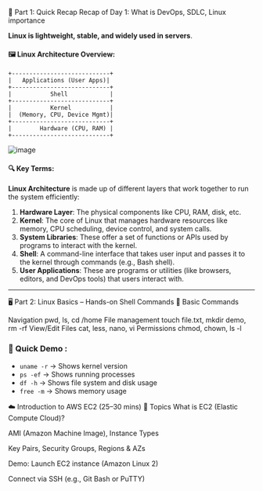🧩 Part 1: Quick Recap 
Recap of Day 1: What is DevOps, SDLC, Linux importance

**Linux is lightweight, stable, and widely used in servers**.

#### 🖼️ Linux Architecture Overview:

```
+----------------------------+
|   Applications (User Apps)|
+----------------------------+
|           Shell            |
+----------------------------+
|           Kernel           |
|  (Memory, CPU, Device Mgmt)|
+----------------------------+
|        Hardware (CPU, RAM) |
+----------------------------+
```
![image](https://github.com/user-attachments/assets/9584140f-717d-4ac8-a4cd-c83dea31cc76)



#### 🔍 Key Terms:


**Linux Architecture** is made up of different layers that work together to run the system efficiently:

1. **Hardware Layer**: The physical components like CPU, RAM, disk, etc.
2. **Kernel**: The core of Linux that manages hardware resources like memory, CPU scheduling, device control, and system calls.
3. **System Libraries**: These offer a set of functions or APIs used by programs to interact with the kernel.
4. **Shell**: A command-line interface that takes user input and passes it to the kernel through commands (e.g., Bash shell).
5. **User Applications**: These are programs or utilities (like browsers, editors, and DevOps tools) that users interact with.

---

🖥️ Part 2: Linux Basics – Hands-on Shell Commands 
🧱 Basic Commands

Navigation	pwd, ls, cd /home
File management	touch file.txt, mkdir demo, rm -rf
View/Edit Files	cat, less, nano, vi
Permissions	chmod, chown, ls -l

### 🎯 Quick Demo :

* `uname -r` → Shows kernel version
* `ps -ef` → Shows running processes
* `df -h` → Shows file system and disk usage
* `free -m` → Shows memory usage

☁️ Introduction to AWS EC2 (25–30 mins)
🔹 Topics
What is EC2 (Elastic Compute Cloud)?

AMI (Amazon Machine Image), Instance Types

Key Pairs, Security Groups, Regions & AZs

Demo: Launch EC2 instance (Amazon Linux 2)

Connect via SSH (e.g., Git Bash or PuTTY)
